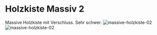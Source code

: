 # Holzkiste Massiv 2

Massive Holzkiste mit Verschluss. Sehr schwer.
![massive-holzkiste-02](P1940860.JPG)
![massive-holzkiste-02](P1940862.JPG)

